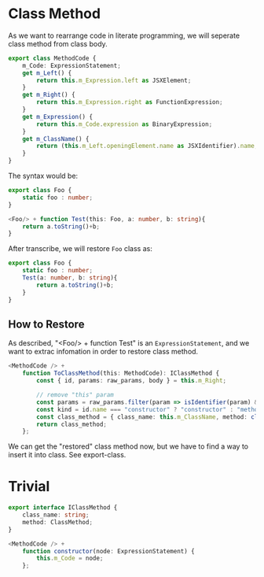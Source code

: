 # Class Method

As we want to rearrange code in literate programming, we will seperate class method from class body.

```typescript
export class MethodCode {
    m_Code: ExpressionStatement;
    get m_Left() {
        return this.m_Expression.left as JSXElement;
    }
    get m_Right() {
        return this.m_Expression.right as FunctionExpression;
    }
    get m_Expression() {
        return this.m_Code.expression as BinaryExpression;
    }
    get m_ClassName() {
        return (this.m_Left.openingElement.name as JSXIdentifier).name;
    }
}
```

The syntax would be:

```typescript
export class Foo {
    static foo : number;
}

<Foo/> + function Test(this: Foo, a: number, b: string){
    return a.toString()+b;
}
```

After transcribe, we will restore ```Foo``` class as:

```typescript
export class Foo {
    static foo : number;
    Test(a: number, b: string){
        return a.toString()+b;
    }
}
```

## How to Restore

As described, "\<Foo/> + function Test" is an ```ExpressionStatement```, and we want to extrac infomation in order to restore class method.

```typescript
<MethodCode /> +
    function ToClassMethod(this: MethodCode): IClassMethod {
        const { id, params: raw_params, body } = this.m_Right;

        // remove "this" param
        const params = raw_params.filter(param => isIdentifier(param) && param.name !== "this");
        const kind = id.name === "constructor" ? "constructor" : "method";
        const class_method = { class_name: this.m_ClassName, method: classMethod(kind, id, params, body) };
        return class_method;
    };
```

We can get the "restored" class method now, but we have to find a way to insert it into class. See export-class.

# Trivial

```typescript
export interface IClassMethod {
    class_name: string;
    method: ClassMethod;
}
```

```typescript
<MethodCode /> +
    function constructor(node: ExpressionStatement) {
        this.m_Code = node;
    };
```